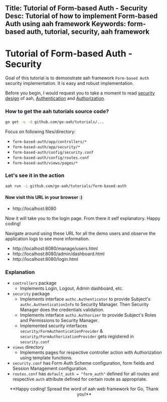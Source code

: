 Title: Tutorial of Form-based Auth - Security
Desc: Tutorial of how to implement Form-based Auth using aah framework
Keywords: form-based auth, tutorial, security, aah framework
---
# Tutorial of Form-based Auth - Security

Goal of this tutorial is to demonstrate aah framework `Form-based Auth` security implementation. It is easy and robust implementation.

Before you begin, I would request you to take a moment to read [security design](/security-design.html) of aah, [Authentication](/authentication.html) and [Authorization](/authorization.html).

### How to get the aah tutorials source code?

```bash
go get -u -d github.com/go-aah/tutorials/...
```
Focus on following files/directory:

  * `form-based-auth/app/controllers/*`
  * `form-based-auth/app/security/*`
  * `form-based-auth/config/security.conf`
  * `form-based-auth/config/routes.conf`
  * `form-based-auth/views/pages/*`

### Let's see it in the action

```bash
aah run -i github.com/go-aah/tutorials/form-based-auth
```

#### Now visit this URL in your browser :)

  * http://localhost:8080

Now it will take you to the login page. From there it self explanatory. Happy coding!

Navigate around using these URL for all the demo users and observe the application logs to see more information.

  * http://localhost:8080/manage/users.html
  * http://localhost:8080/admin/dashboard.html
  * http://localhost:8080/login.html

### Explanation

  * `controllers` package
      - Implements Login, Logout, Admin dashboard, etc.
  * `security` package
      - Implements interface `authc.Authenticator` to provide Subject's `authc.AuthenticationInfo` to Security Manager. Then Security Manager does the credentials validation.
      - Implements interface `authz.Authorizer` to provide Subject's Roles and Permissions to Security Manager.
      - Implemented security interfaces `security/FormAuthenticationProvider` & `security/FormAuthorizationProvider` gets registered in `security.conf`
  * `views` directory
      - Implements pages for respective controller action with Authorization using template functions.
  * `security.conf` has Form Auth Scheme configuration, form fields and Session Management configuration.
  * `routes.conf` has `default_auth = "form_auth"` defined for all routes and respective `auth` attribute defined for certain route as appropriate.

<center>**Happy coding! Spread the word of aah web framework for Go, Thank you!**</center>
